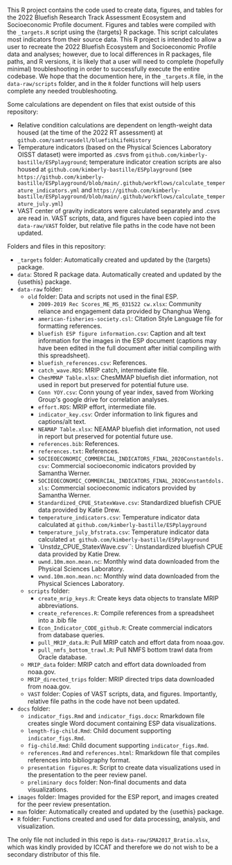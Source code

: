 This R project contains the code used to create data, figures, and tables for the 2022 Bluefish Research Track Assessment Ecosystem and Socioeconomic Profile document. Figures and tables were compiled with the `_targets.R` script using the {targets} R package. This script calculates most indicators from their source data. This R project is intended to allow a user to recreate the 2022 Bluefish Ecosystem and Socioeconomic Profile data and analyses; however, due to local differences in R packages, file paths, and R versions, it is likely that a user will need to complete (hopefully minimal) troubleshooting in order to successfully execute the entire codebase. We hope that the documention here, in the `_targets.R` file, in the `data-raw/scripts` folder, and in the `R` folder functions will help users complete any needed troubleshooting.

Some calculations are dependent on files that exist outside of this repository:
- Relative condition calculations are dependent on length-weight data housed (at the time of the 2022 RT assessment) at `github.com/samtruesdell/bluefishLifeHistory`
- Temperature indicators (based on the Physical Sciences Laboratory OISST dataset) were imported as .csvs from `github.com/kimberly-bastille/ESPplayground`; temperature indicator creation scripts are also housed at `github.com/kimberly-bastille/ESPplayground` (see `https://github.com/kimberly-bastille/ESPplayground/blob/main/.github/workflows/calculate_temperature_indicators.yml` and `https://github.com/kimberly-bastille/ESPplayground/blob/main/.github/workflows/calculate_temperature_july.yml`)
- VAST center of gravity indicators were calculated separately and .csvs are read in. VAST scripts, data, and figures have been copied into the `data-raw/VAST` folder, but relative file paths in the code have not been updated.

Folders and files in this repository:
- `_targets` folder: Automatically created and updated by the {targets} package.
- `data`: Stored R package data. Automatically created and updated by the {usethis} package.
- `data-raw` folder:
  - `old` folder: Data and scripts not used in the final ESP.
    - `2009-2019 Rec Scores_ME_MS_031522 cw.xlsx`: Community reliance and engagement data provided by Changhua Weng.
    - `american-fisheries-society.csl`: Citation Style Language file for formatting references.
    - `bluefish ESP figure information.csv`: Caption and alt text information for the images in the ESP document (captions may have been edited in the full document after initial compiling with this spreadsheet).
    - `bluefish_references.csv`: References.
    - `catch_wave.RDS`: MRIP catch, intermediate file.                           
    - `ChesMMAP Table.xlsx`: ChesMMAP bluefish diet information, not used in report but preserved for potential future use.          
    - `Conn YOY.csv`: Conn young of year index, saved from Working Group's google drive for correlation analyses.
    - `effort.RDS`: MRIP effort, intermediate file.
    - `indicator_key.csv`: Order information to link figures and captions/alt text.
    - `NEAMAP Table.xlsx`: NEAMAP bluefish diet information, not used in report but preserved for potential future use.     
    - `references.bib`: References.
    - `references.txt`: References.                                            
    - `SOCIEOECONOMIC_COMMERCIAL_INDICATORS_FINAL_2020Constantdols.csv`: Commercial socioeconomic indicators provided by Samantha Werner.
    - `SOCIEOECONOMIC_COMMERCIAL_INDICATORS_FINAL_2020Constantdols.xls`: Commercial socioeconomic indicators provided by Samantha Werner.
    - `Standardized_CPUE_StatexWave.csv`: Standardized bluefish CPUE data provided by Katie Drew.
    - `temperature_indicators.csv`: Temperature indicator data calculated at `github.com/kimberly-bastille/ESPplayground`
    - `temperature_july_bfstrata.csv`: Temperature indicator data calculated `at github.com/kimberly-bastille/ESPplayground`
    - `Unstdz_CPUE_StatexWave.csv``: Unstandardized bluefish CPUE data provided by Katie Drew.
    - `uwnd.10m.mon.mean.nc`: Monthly wind data downloaded from the Physical Sciences Laboratory.
    - `vwnd.10m.mon.mean.nc`: Monthly wind data downloaded from the Physical Sciences Laboratory.
  - `scripts` folder:
    - `create_mrip_keys.R`: Create keys data objects to translate MRIP abbreviations.
    - `create_references.R`: Compile references from a spreadsheet into a .bib file
    - `Econ_Indicator_CODE_github.R`: Create commercial indicators from database queries.
    - `pull_MRIP_data.R`: Pull MRIP catch and effort data from noaa.gov.
    - `pull_nmfs_bottom_trawl.R`: Pull NMFS bottom trawl data from Oracle database.
  - `MRIP_data` folder: MRIP catch and effort data downloaded from noaa.gov.
  - `MRIP_directed_trips` folder: MRIP directed trips data downloaded from noaa.gov.
  - `VAST` folder: Copies of VAST scripts, data, and figures. Importantly, relative file paths in the code have not been updated.
- `docs` folder: 
  - `indicator_figs.Rmd` and `indicator_figs.docx`: Rmarkdown file creates single Word document containing ESP data visualizations.
  - `length-fig-child.Rmd`: Child document supporting `indicator_figs.Rmd`.
  - `fig-child.Rmd`: Child document supporting `indicator_figs.Rmd`.
  - `references.Rmd` and `references.html`: Rmarkdown file that compiles references into bibliography format.
  - `presentation figures.R`: Script to create data visualizations used in the presentation to the peer review panel.
  - `preliminary docs` folder: Non-final documents and data visualizations.
- `images` folder: Images provided for the ESP report, and images created for the peer review presentation.
- `man` folder: Automatically created and updated by the {usethis} package.
- `R` folder: Functions created and used for data processing, analysis, and visualization.

The only file not included in this repo is `data-raw/SMA2017_Bratio.xlsx`, which was kindly provided by ICCAT and therefore we do not wish to be a secondary distributor of this file. 
